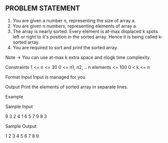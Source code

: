 ## PROBLEM STATEMENT
  
1. You are given a number n, representing the size of array a.
2. You are given n numbers, representing elements of array a.
3. The array is nearly sorted. Every element is at-max displaced k spots left or right to it's position in the sorted array. Hence it is being called k-sorted array.
4. You are required to sort and print the sorted array.

Note -> You can use at-max k extra space and nlogk time complexity.

Constraints
1 <= n <= 30
0 <= n1, n2, .. n elements <= 100
0 < k <= n

Format
Input
Input is managed for you

Output
Print the elements of sorted array in separate lines.

Example 

Sample Input

9
3
2
4
1
6
5
7
9
8
3

Sample Output

1
2
3
4
5
6
7
8
9
